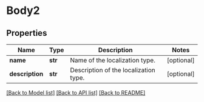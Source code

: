 # Body2

## Properties
Name | Type | Description | Notes
------------ | ------------- | ------------- | -------------
**name** | **str** | Name of the localization type. | [optional] 
**description** | **str** | Description of the localization type. | [optional] 

[[Back to Model list]](../README.md#documentation-for-models) [[Back to API list]](../README.md#documentation-for-api-endpoints) [[Back to README]](../README.md)

